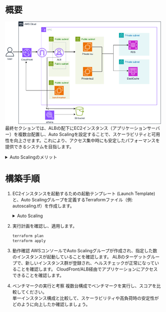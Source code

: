 # 概要
![08](../images/Private-isu08.png) 
最終セクションでは、ALBの配下にEC2インスタンス（アプリケーションサーバー）を複数台配置し、Auto Scalingを設定することで、スケーラビリティと可用性を向上させます。これにより、アクセス集中時にも安定したパフォーマンスを提供できるシステムを目指します。
<details>
<summary>Auto Scalingのメリット</summary>
<ul>
<li><strong>可用性の向上:</strong> インスタンスに障害が発生した場合、自動的に新しいインスタンスを起動して置き換えます。</li>
<li><strong>スケーラビリティ:</strong> 負荷に応じてインスタンス数を自動的に増減させ、常に適切なキャパシティを維持します。</li>
<li><strong>コスト最適化:</strong> 必要最小限のインスタンス数で運用し、不要なコストを削減します。</li>
<li><strong>運用の自動化:</strong> 手動でのインスタンス増減作業が不要になります。</li>
</ul>
</details>

# 構築手順
1. EC2インスタンスを起動するための起動テンプレート (Launch Template) と、Auto Scalingグループを定義するTerraformファイル（例: autoscaling.tf）を作成します。
    <details>
    <summary>Auto Scaling</summary>

    ```
    //TODO
    ```

    </details>

2. 実行計画を確認し、適用します。
    ```
    terraform plan
    terraform apply
    ```

3. 動作確認
    AWSコンソールでAuto Scalingグループが作成され、指定した数のインスタンスが起動していることを確認します。
    ALBのターゲットグループで、新しいインスタンス群が登録され、ヘルスチェックが正常になっていることを確認します。
    CloudFront/ALB経由でアプリケーションにアクセスできることを確認します。
4. ベンチマークの実行と考察
    複数台構成でベンチマークを実行し、スコアを比較してください。  
    単一インスタンス構成と比較して、スケーラビリティや高負荷時の安定性がどのように向上したか確認しましょう。